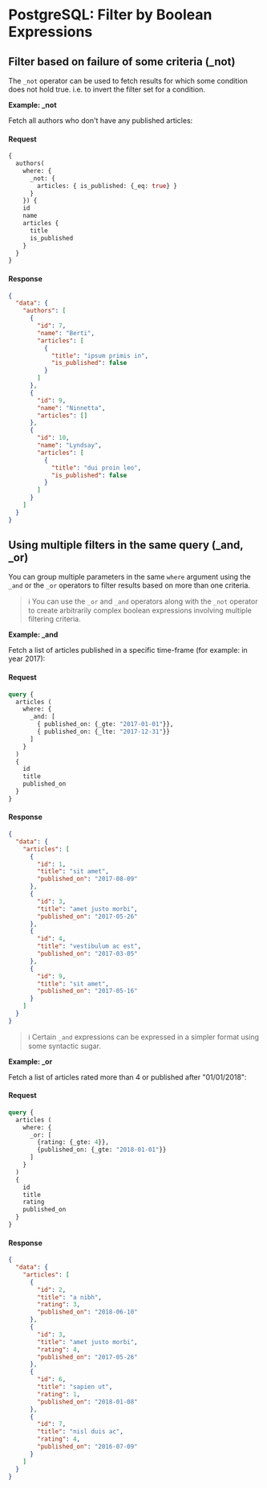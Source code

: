 # PostgreSQL: Filter by Boolean Expressions

## Filter based on failure of some criteria (_not)

The `_not` operator can be used to fetch results for which some condition does not hold true. i.e. to invert the filter
set for a condition.

**Example: _not**

Fetch all authors who don't have any published articles:

#### Request

```graphql
{
  authors(
    where: {
      _not: {
        articles: { is_published: {_eq: true} }
      }
    }) {
    id
    name
    articles {
      title
      is_published
    }
  }
}
```

#### Response

```JSON
{
  "data": {
    "authors": [
      {
        "id": 7,
        "name": "Berti",
        "articles": [
          {
            "title": "ipsum primis in",
            "is_published": false
          }
        ]
      },
      {
        "id": 9,
        "name": "Ninnetta",
        "articles": []
      },
      {
        "id": 10,
        "name": "Lyndsay",
        "articles": [
          {
            "title": "dui proin leo",
            "is_published": false
          }
        ]
      }
    ]
  }
}
```

## Using multiple filters in the same query (_and, _or)

You can group multiple parameters in the same `where` argument using the `_and` or the `_or` operators to filter results
based on more than one criteria.

> :information_source: You can use the `_or` and `_and` operators along with the `_not` operator to create arbitrarily 
> complex boolean expressions involving multiple filtering criteria.

**Example: _and**

Fetch a list of articles published in a specific time-frame (for example: in year 2017):

#### Request

```graphql
query {
  articles (
    where: {
      _and: [
        { published_on: {_gte: "2017-01-01"}},
        { published_on: {_lte: "2017-12-31"}}
      ]
    }
  )
  {
    id
    title
    published_on
  }
}
```

#### Response

```JSON
{
  "data": {
    "articles": [
      {
        "id": 1,
        "title": "sit amet",
        "published_on": "2017-08-09"
      },
      {
        "id": 3,
        "title": "amet justo morbi",
        "published_on": "2017-05-26"
      },
      {
        "id": 4,
        "title": "vestibulum ac est",
        "published_on": "2017-03-05"
      },
      {
        "id": 9,
        "title": "sit amet",
        "published_on": "2017-05-16"
      }
    ]
  }
}
```

> :information_source: Certain `_and` expressions can be expressed in a simpler format using some syntactic sugar.

**Example: _or**

Fetch a list of articles rated more than 4 or published after "01/01/2018":

#### Request

```graphql
query {
  articles (
    where: {
      _or: [
        {rating: {_gte: 4}},
        {published_on: {_gte: "2018-01-01"}}
      ]
    }
  )
  {
    id
    title
    rating
    published_on
  }
}
```

#### Response

```JSON
{
  "data": {
    "articles": [
      {
        "id": 2,
        "title": "a nibh",
        "rating": 3,
        "published_on": "2018-06-10"
      },
      {
        "id": 3,
        "title": "amet justo morbi",
        "rating": 4,
        "published_on": "2017-05-26"
      },
      {
        "id": 6,
        "title": "sapien ut",
        "rating": 1,
        "published_on": "2018-01-08"
      },
      {
        "id": 7,
        "title": "nisl duis ac",
        "rating": 4,
        "published_on": "2016-07-09"
      }
    ]
  }
}
```

[//]: # ([//]: # ":::info Note")

[//]: # ([//]: #)

[//]: # ([//]:)

[//]: # (  #)

[//]: # (  "The `_or` operator expects an array of expressions as input. If an object is passed as input it will behave like the")

[//]: # ([//]: # "`_and` operator as explained in the [API reference]&#40;/api-reference/graphql-api/query.mdx#orexp&#41;")

[//]: # ([//]: #)

[//]: # ([//]: # ":::")

